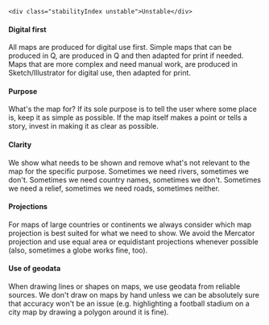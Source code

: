 ```html|span-1,no-source,plain
<div class="stabilityIndex unstable">Unstable</div>
```

#### Digital first
All maps are produced for digital use first. Simple maps that can be produced in Q, are produced in Q and then adapted for print if needed. Maps that are more complex and need manual work, are produced in Sketch/Illustrator for digital use, then adapted for print. 

#### Purpose
What's the map for? If its sole purpose is to tell the user where some place is, keep it as simple as possible. If the map itself makes a point or tells a story, invest in making it as clear as possible.

#### Clarity
We show what needs to be shown and remove what's not relevant to the map for the specific purpose. Sometimes we need rivers, sometimes we don't. Sometimes we need country names, sometimes we don't. Sometimes we need a relief, sometimes we need roads, sometimes neither. 

#### Projections
For maps of large countries or continents we always consider which map projection is best suited for what we need to show. We avoid the Mercator projection and use equal area or equidistant projections whenever possible (also, sometimes a globe works fine, too).

#### Use of geodata
When drawing lines or shapes on maps, we use geodata from reliable sources. We don't draw on maps by hand unless we can be absolutely sure that accuracy won't be an issue (e.g. highlighting a football stadium on a city map by drawing a polygon around it is fine).